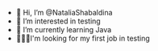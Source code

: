 - 👋 Hi, I’m @NataliaShabaldina
- 👀 I’m interested in testing
- 🌱 I’m currently learning Java
- 👀👀👀I'm looking for my first job in testing

